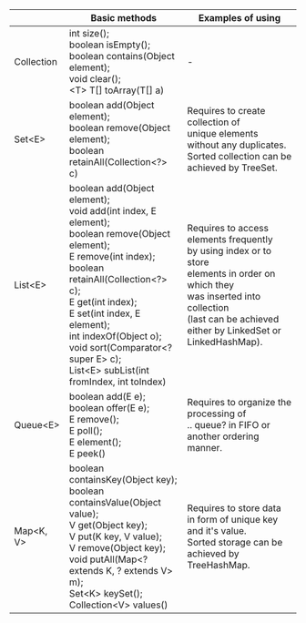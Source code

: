 |   | Basic methods | Examples of using |
|---|---|---|
| Collection | int size();<br>boolean isEmpty();<br>boolean contains(Object element);<br>void clear();<br>&lt;T> T[] toArray(T[] a)  | - |
| Set&lt;E> | boolean add(Object element);<br>boolean remove(Object element);<br>boolean retainAll(Collection&lt;?> c) | Requires to create collection of<br>unique elements without any duplicates.<br>Sorted collection can be achieved by TreeSet. |
| List&lt;E> | boolean add(Object element);<br>void add(int index, E element);<br>boolean remove(Object element);<br>E remove(int index);<br>boolean retainAll(Collection&lt;?> c);<br>E get(int index);<br>E set(int index, E element);<br>int indexOf(Object o);<br>void sort(Comparator&lt;? super E> c);<br>List&lt;E> subList(int fromIndex, int toIndex) | Requires to access elements frequently<br> by using index or to store<br>elements in order on which they<br>was inserted into collection<br>(last can be achieved either by LinkedSet or LinkedHashMap). |
| Queue&lt;E> | boolean add(E e);<br>boolean offer(E e);<br>E remove();<br>E poll();<br>E element();<br>E peek() | Requires to organize the processing of<br> .. queue? in FIFO or another ordering manner.  |
| Map&lt;K, V> | boolean containsKey(Object key);<br>boolean containsValue(Object value);<br>V get(Object key);<br>V put(K key, V value);<br>V remove(Object key);<br>void putAll(Map&lt;? extends K, ? extends V> m);<br>Set&lt;K> keySet();<br>Collection&lt;V> values() | Requires to store data<br>in form of unique key and it's value.<br>Sorted storage can be achieved by TreeHashMap.|
